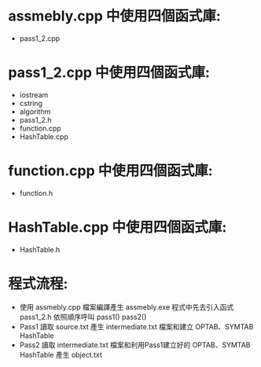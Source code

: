 # assmebly.cpp 中使用四個函式庫:
- pass1_2.cpp

# pass1_2.cpp 中使用四個函式庫:
- iostream
- cstring
- algorithm 
- pass1_2.h
- function.cpp
- HashTable.cpp

# function.cpp 中使用四個函式庫:
- function.h

# HashTable.cpp 中使用四個函式庫:
- HashTable.h

# 程式流程:
- 使用 assmebly.cpp 檔案編譯產生 assmebly.exe 程式中先去引入函式 pass1_2.h 依照順序呼叫 pass1() pass2()
- Pass1 讀取 source.txt 產生 intermediate.txt 檔案和建立 OPTAB、SYMTAB HashTable
- Pass2 讀取 intermediate.txt 檔案和利用Pass1建立好的 OPTAB、SYMTAB HashTable 產生 object.txt